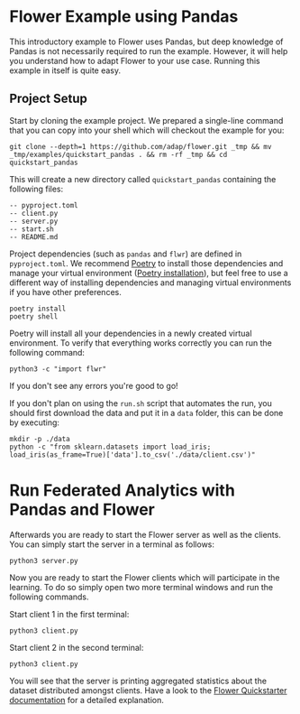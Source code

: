 # Flower Example using Pandas

This introductory example to Flower uses Pandas, but deep knowledge of Pandas is not necessarily required to run the example. However, it will help you understand how to adapt Flower to your use case.
Running this example in itself is quite easy.

## Project Setup

Start by cloning the example project. We prepared a single-line command that you can copy into your shell which will checkout the example for you:

```shell
git clone --depth=1 https://github.com/adap/flower.git _tmp && mv _tmp/examples/quickstart_pandas . && rm -rf _tmp && cd quickstart_pandas
```

This will create a new directory called `quickstart_pandas` containing the following files:

```shell
-- pyproject.toml
-- client.py
-- server.py
-- start.sh
-- README.md
```

Project dependencies (such as `pandas` and `flwr`) are defined in `pyproject.toml`. We recommend [Poetry](https://python-poetry.org/docs/) to install those dependencies and manage your virtual environment ([Poetry installation](https://python-poetry.org/docs/#installation)), but feel free to use a different way of installing dependencies and managing virtual environments if you have other preferences.

```shell
poetry install
poetry shell
```

Poetry will install all your dependencies in a newly created virtual environment. To verify that everything works correctly you can run the following command:

```shell
python3 -c "import flwr"
```

If you don't see any errors you're good to go!

If you don't plan on using the `run.sh` script that automates the run, you should first download the data and put it in a `data` folder, this can be done by executing:

```shell
mkdir -p ./data
python -c "from sklearn.datasets import load_iris; load_iris(as_frame=True)['data'].to_csv('./data/client.csv')"
```

# Run Federated Analytics with Pandas and Flower

Afterwards you are ready to start the Flower server as well as the clients. You can simply start the server in a terminal as follows:

```shell
python3 server.py
```

Now you are ready to start the Flower clients which will participate in the learning. To do so simply open two more terminal windows and run the following commands.

Start client 1 in the first terminal:

```shell
python3 client.py
```

Start client 2 in the second terminal:

```shell
python3 client.py
```

You will see that the server is printing aggregated statistics about the dataset distributed amongst clients. Have a look to the [Flower Quickstarter documentation](https://flower.dev/docs/quickstart-pandas.html) for a detailed explanation.
